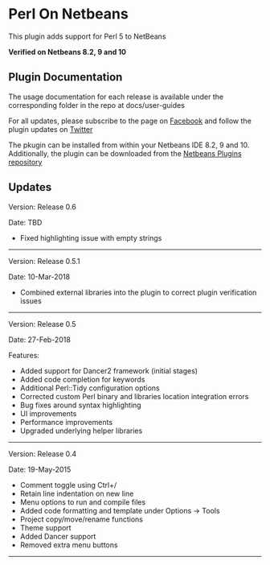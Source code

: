 # Perl On Netbeans
This plugin adds support for Perl 5 to NetBeans

__Verified on Netbeans 8.2, 9 and 10__

## Plugin Documentation
The usage documentation for each release is available under the corresponding folder in the repo at docs/user-guides

For all updates, please subscribe to the page on [Facebook](https://www.facebook.com/PerlOnNetBeans) and follow the plugin updates on [Twitter](https://twitter.com/perlonnetbeans)

The pkugin can be installed from within your Netbeans IDE 8.2, 9 and 10. Additionally, the plugin can be downloaded from the [Netbeans Plugins repository](http://plugins.netbeans.org/plugin/36183/) 

## Updates

Version: Release 0.6

Date: TBD

- Fixed highlighting issue with empty strings

---
Version: Release 0.5.1

Date: 10-Mar-2018

- Combined external libraries into the plugin to correct plugin verification issues

---
Version: Release 0.5

Date: 27-Feb-2018

Features:
- Added support for Dancer2 framework (initial stages) 
- Added code completion for keywords 
- Additional Perl::Tidy configuration options
- Corrected custom Perl binary and libraries location integration errors
- Bug fixes around syntax highlighting
- UI improvements
- Performance improvements
- Upgraded underlying helper libraries 

---
Version: Release 0.4   

Date: 19-May-2015

- Comment toggle using Ctrl+/
- Retain line indentation on new line
- Menu options to run and compile files
- Added code formatting and template under Options -> Tools
- Project copy/move/rename functions
- Theme support
- Added Dancer support
- Removed extra menu buttons

---
